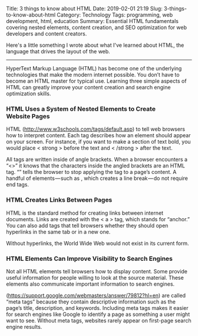 Title: 3 things to know about HTML
Date: 2019-02-01 21:19
Slug: 3-things-to-know-about-html
Category: Technology
Tags: programming, web development, html, education
Summary: Essential HTML fundamentals covering nested elements, content creation, and SEO optimization for web developers and content creators.

Here's a little something I wrote about what I've learned about HTML, the language that drives the layout of the web.

---

HyperText Markup Language (HTML) has become one of the underlying technologies that make the modern internet possible. You don’t have to become an HTML master for typical use. Learning three simple aspects of HTML can greatly improve your content creation and search engine optimization skills.

### HTML Uses a System of Nested Elements to Create Website Pages

HTML (http://www.w3schools.com/tags/default.asp) to tell web browsers how to interpret content. Each tag describes how an element should appear on your screen. For instance, if you want to make a section of text bold, you would place < strong > before the text and < /strong > after the text.

All tags are written inside of angle brackets. When a browser encounters a “<>” it knows that the characters inside the angled brackets are an HTML tag. “” tells the browser to stop applying the tag to a page’s content. A handful of elements — such as , which creates a line break — do not require end tags.

### HTML Creates Links Between Pages

HTML is the standard method for creating links between internet documents. Links are created with the < a > tag, which stands for “anchor.” You can also add tags that tell browsers whether they should open hyperlinks in the same tab or in a new one.

Without hyperlinks, the World Wide Web would not exist in its current form.

### HTML Elements Can Improve Visibility to Search Engines

Not all HTML elements tell browsers how to display content. Some provide useful information for people willing to look at the source material. These elements also communicate important information to search engines.

(https://support.google.com/webmasters/answer/79812?hl=en) are called “meta tags” because they contain descriptive information such as the page’s title, description, and keywords. Including meta tags makes it easier for search engines like Google to identify a page as something a user might want to see. Without meta tags, websites rarely appear on first-page search engine results.